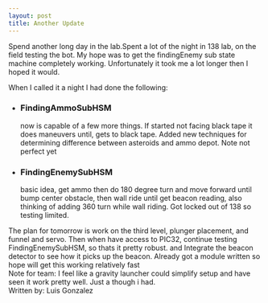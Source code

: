 ```yaml
---
layout: post
title: Another Update
---
```

<p>
Spend another long day in the lab.Spent a lot of the night in 138 lab, on the field testing the bot. 
My hope was to get the findingEnemy sub state machine completely working. Unfortunately it took me a lot longer
then I hoped it would. 

When I called it a night I had done the following:
<ul>

<li>

<h3>FindingAmmoSubHSM</h3>
now is capable of a few more things. If started not facing black tape it does maneuvers until, gets to black tape. Added new techniques for 
determining difference between asteroids and ammo depot. Note not perfect yet
</li>

<li>
<h3>FindingEnemySubHSM</h3>
basic idea, get ammo then do 180 degree turn and move forward until bump center obstacle, then wall ride until get beacon reading, also thinking of adding 360 turn while wall riding. 
Got locked out of 138 so testing limited.
</li>

</ul>
The plan for tomorrow is work on the third level, plunger placement, and funnel and servo. Then when have access to PIC32, continue testing FindingEnemySubHSM, 
so thats it pretty robust. and Integrate the beacon detector to see how it picks up the beacon. Already got a module written so hope will get this working relatively fast

<br>
Note for team: I feel like a gravity launcher could simplify setup and have seen it work pretty well. Just a though i had.
<br>
Written by: Luis Gonzalez
</p>